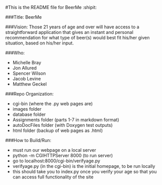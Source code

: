 #This is the README file for BeerMe :shipit:

###Title: BeerMe

###Vision: 
Those 21 years of age and over will have access to a straightforward application that gives an instant and personal recommendation for what type of beer(s) would best fit his/her given situation, based on his/her input.

###Who:
- Michelle Bray
- Jon Allured
- Spencer Wilson
- Jacob Levine
- Matthew Geckel

###Repo Organization:
- cgi-bin (where the .py web pages are)
- images folder
- database folder
- Assignments folder (parts 1-7 in markdown format)
- autoDocFiles folder (with Doxygen test outputs)
- html folder (backup of web pages as .html)

###How to Build/Run:
- must run our webpage on a local server
- python -m CGIHTTPServer 8000 (to run server)
- go to localhost:8000/cgi-bin/verifyage.py 
- verifyage.py (in the cgi-bin) is the initial homepage, to be run locally
- this should take you to index.py once you verify your age so that you can access full functionality of the site


